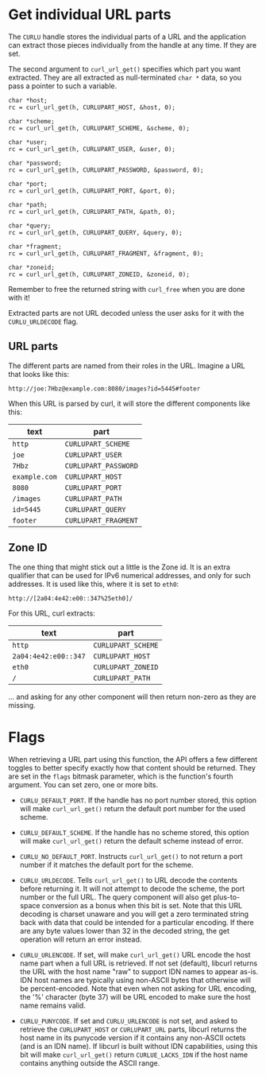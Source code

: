 # Get individual URL parts

The `CURLU` handle stores the individual parts of a URL and the application
can extract those pieces individually from the handle at any time. If they are
set.

The second argument to `curl_url_get()` specifies which part you want
extracted. They are all extracted as null-terminated `char *` data, so you
pass a pointer to such a variable.

    char *host;
    rc = curl_url_get(h, CURLUPART_HOST, &host, 0);
    
    char *scheme;
    rc = curl_url_get(h, CURLUPART_SCHEME, &scheme, 0);
    
    char *user;
    rc = curl_url_get(h, CURLUPART_USER, &user, 0);
    
    char *password;
    rc = curl_url_get(h, CURLUPART_PASSWORD, &password, 0);
    
    char *port;
    rc = curl_url_get(h, CURLUPART_PORT, &port, 0);
    
    char *path;
    rc = curl_url_get(h, CURLUPART_PATH, &path, 0);
    
    char *query;
    rc = curl_url_get(h, CURLUPART_QUERY, &query, 0);
    
    char *fragment;
    rc = curl_url_get(h, CURLUPART_FRAGMENT, &fragment, 0);

    char *zoneid;
    rc = curl_url_get(h, CURLUPART_ZONEID, &zoneid, 0);

Remember to free the returned string with `curl_free` when you are done with
it!

Extracted parts are not URL decoded unless the user asks for it with the
`CURLU_URLDECODE` flag.

## URL parts

The different parts are named from their roles in the URL. Imagine a URL that
looks like this:

    http://joe:7Hbz@example.com:8080/images?id=5445#footer

When this URL is parsed by curl, it will store the different components like
this:

| text          | part                 |
|---------------|----------------------|
| `http`        | `CURLUPART_SCHEME`   |
| `joe`         | `CURLUPART_USER`     |
| `7Hbz`        | `CURLUPART_PASSWORD` |
| `example.com` | `CURLUPART_HOST`     |
| `8080`        | `CURLUPART_PORT `    |
| `/images`     | `CURLUPART_PATH`     |
| `id=5445`     | `CURLUPART_QUERY`    |
| `footer`      | `CURLUPART_FRAGMENT` |

## Zone ID

The one thing that might stick out a little is the Zone id. It is an extra
qualifier that can be used for IPv6 numerical addresses, and only for such
addresses. It is used like this, where it is set to `eth0`:

    http://[2a04:4e42:e00::347%25eth0]/

For this URL, curl extracts:

| text                 | part               |
|----------------------|--------------------|
| `http`               | `CURLUPART_SCHEME` |
| `2a04:4e42:e00::347` | `CURLUPART_HOST`   |
| `eth0`               | `CURLUPART_ZONEID` |
| `/`                  | `CURLUPART_PATH`   |

... and asking for any other component will then return non-zero as they are
missing.

# Flags

When retrieving a URL part using this function, the API offers a few different
toggles to better specify exactly how that content should be returned. They
are set in the `flags` bitmask parameter, which is the function's fourth
argument. You can set zero, one or more bits.

- `CURLU_DEFAULT_PORT`. If the handle has no port number stored, this option
will make `curl_url_get()` return the default port number for the used scheme.

- `CURLU_DEFAULT_SCHEME`. If the handle has no scheme stored, this option will
make `curl_url_get()` return the default scheme instead of error.

- `CURLU_NO_DEFAULT_PORT`. Instructs `curl_url_get()` to not return a port
number if it matches the default port for the scheme.

- `CURLU_URLDECODE`. Tells `curl_url_get()` to URL decode the contents before
returning it. It will not attempt to decode the scheme, the port number or the
full URL.  The query component will also get plus-to-space conversion as a
bonus when this bit is set. Note that this URL decoding is charset unaware and
you will get a zero terminated string back with data that could be intended
for a particular encoding. If there are any byte values lower than 32 in the
decoded string, the get operation will return an error instead.

- `CURLU_URLENCODE`. If set, will make `curl_url_get()` URL encode the host
name part when a full URL is retrieved. If not set (default), libcurl returns
the URL with the host name "raw" to support IDN names to appear as-is. IDN
host names are typically using non-ASCII bytes that otherwise will be
percent-encoded. Note that even when not asking for URL encoding, the '%'
character (byte 37) will be URL encoded to make sure the host name remains
valid.

- `CURLU_PUNYCODE`. If set and `CURLU_URLENCODE` is not set, and asked to
retrieve the `CURLUPART_HOST` or `CURLUPART_URL` parts, libcurl returns the
host name in its punycode version if it contains any non-ASCII octets (and is
an IDN name). If libcurl is built without IDN capabilities, using this bit
will make `curl_url_get()` return `CURLUE_LACKS_IDN` if the host name contains
anything outside the ASCII range.

